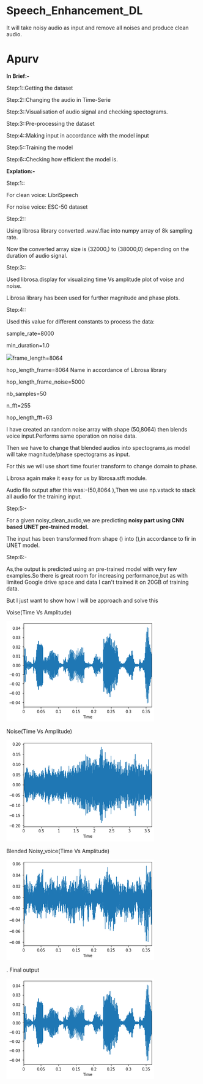 # Speech_Enhancement_DL
It will take noisy audio as input and remove all noises and produce clean audio.

# **Apurv**





**In Brief:-**

Step:1::Getting the dataset

Step:2::Changing the audio in Time-Serie

Step:3::Visualisation of audio signal and checking spectograms.

Step:3::Pre-processing the dataset

Step:4::Making input in accordance with the model input

Step:5::Training the model

Step:6::Checking how efficient the model is.

**Explation:-**

Step:1::

For clean voice: LibriSpeech

For noise voice: ESC-50 dataset

Step:2::

Using librosa library converted .wav/.flac into numpy array of 8k sampling rate.

Now the converted array size is (32000,) to (38000,0) depending on the duration of audio signal.

Step:3::

Used librosa.display for visualizing time Vs amplitude plot of voise and noise.

Librosa library has been used for further magnitude and phase plots.

Step:4::

Used this value for different constants to process the data:

sample\_rate=8000

min\_duration=1.0

![](RackMultipart20201109-4-1ws0119_html_145f73ec10e003bf.gif)frame\_length=8064

hop\_length\_frame=8064 Name in accordance of Librosa library

hop\_length\_frame\_noise=5000

nb\_samples=50

n\_fft=255

hop\_length\_fft=63

I have created an random noise array with shape (50,8064) then blends voice input.Performs same operation on noise data.

Then we have to change that blended audios into spectograms,as model will take magnitude/phase spectograms as input.

For this we will use short time fourier transform to change domain to phase.

Librosa again make it easy for us by librosa.stft module.

Audio file output after this was:-(50,8064 ),Then we use np.vstack to stack all audio for the training input.

Step:5:-

For a given noisy\_clean\_audio,we are predicting **noisy part using CNN based UNET pre-trained model.**

The input has been transformed from shape () into (),in accordance to fir in UNET model.

Step:6:-

As,the output is predicted using an pre-trained model with very few examples.So there is great room for increasing performance,but as with limited Google drive space and data I can&#39;t trained it on 20GB of training data.

But I just want to show how I will be approach and solve this

Voise(Time Vs Amplitude)

![Alt text](images/1.PNG?raw=true "Title")

Noise(Time Vs Amplitude)

![Alt text](images/2.PNG?raw=true "Title")

Blended Noisy\_voice(Time Vs Amplitude)

![Alt text](images/3.PNG?raw=true "Title")

. Final output

![Alt text](images/1.PNG?raw=true "Title")
